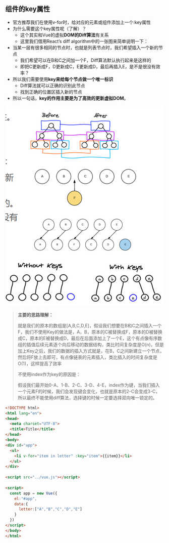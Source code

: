 ## 组件的key属性

- 官方推荐我们在使用v-for时，给对应的元素或组件添加上一个:key属性
- 为什么需要这个key属性呢（了解）？
  - 这个其实和Vue的虚拟**DOM的Diff算法**有关系
  - 这里我们借用React’s diff algorithm中的一张图来简单说明一下：
- 当某一层有很多相同的节点时，也就是列表节点时，我们希望插入一个新的节点
  - 我们希望可以在B和C之间加一个F，Diff算法默认执行起来是这样的
  - 即把C更新成F，D更新成C，E更新成D，最后再插入E，是不是很没有效率？
- 所以我们需要使用**key来给每个节点做一个唯一标识**
  - Diff算法就可以正确的识别此节点
  - 找到正确的位置区插入新的节点
- 所以一句话，**key的作用主要是为了高效的更新虚拟DOM**。

![Snipaste_2021-08-11_21-08-24](image/Snipaste_2021-08-11_21-08-24.png)

> **主要的思路理解：**
>
> 就是我们的原本的数组是[A,B,C,D,E]，假设我们想要在B和C之间插入一个F，我们不使用Key的做法是，A，B，原本的C被替换成F，原本的D被替换成C，原本的E被替换成D，最后在后面添加上了一个E，这个有点像有序数组的插值后续元素逐个向后移动的数据结构，类比时间复杂度是O(n)，但是加上Key之后，我们的数据的插入方式就是，在B，C之间新建立一个节点，然后将F放上去即可，有点像链表的元素插入，类比插入的时间复杂度是O(1)，这样提高了效率
>
> 不使用index作为key的原因是：
>
> 假设我们最开始0-A、1-B、2-C、3-D、4-E，index作为键，当我们插入一个元素F的时候，我们会发现键会变化，也就是原本的2-C会变成3-C，所以最终不能使用diff算法，选择键的时候一定要选择双向唯一锁定的。

```html
<!DOCTYPE html>
<html lang="en">
<head>
  <meta charset="UTF-8">
  <title>Title</title>
</head>
<body>
<div id="app">
  <ul>
    <li v-for="item in letter" :key="item">{{item}}</li>
  </ul>
</div>

<script src="../vue.js"></script>

<script>
  const app = new Vue({
    el:"#app",
    data:{
      letter:["A","B","C","D","E"]
    }
  })
</script>
</body>
</html>
```

